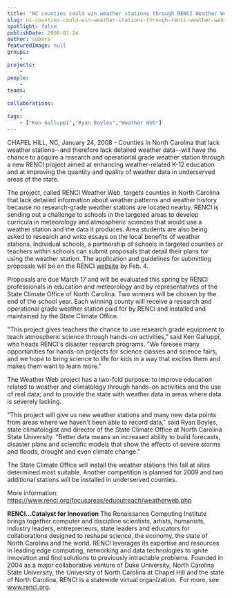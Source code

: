 ```yaml
---
title: "NC counties could win weather stations through RENCI Weather Web project"
slug: nc-counties-could-win-weather-stations-through-renci-weather-web-project
spotlight: false
publishDate: 2008-01-24
author: subers
featuredImage: null
groups:
    - 
projects:
    - 
people:
    - 
teams: 
    - 
collaborations:
    - 
tags:
    - ["Ken Galluppi","Ryan Boyles","Weather Web"]
---
```

CHAPEL HILL, NC, January 24, 2008 - Counties in North Carolina that lack weather stations--and therefore lack detailed weather data--will have the chance to acquire a research and operational grade weather station through a new RENCI project aimed at enhancing weather-related K-12 education and at improving the quantity and quality of weather data in underserved areas of the state.<!--more-->

The project, called RENCI Weather Web, targets counties in North Carolina that lack detailed information about weather patterns and weather history because no research-grade weather stations are located nearby. RENCI is sending out a challenge to schools in the targeted areas to develop curricula in meteorology and atmospheric sciences that would use a weather station and the data it produces. Area students are also being asked to research and write essays on the local benefits of weather stations. Individual schools, a partnership of schools in targeted counties or teachers within schools can submit proposals that detail their plans for using the weather station. The application and guidelines for submitting proposals will be on the RENCI <a href="https://www.renci.org/">website</a> by Feb. 4.

Proposals are due March 17 and will be evaluated this spring by RENCI professionals in education and meteorology and by representatives of the State Climate Office of North Carolina. Two winners will be chosen by the end of the school year. Each winning county will receive a research and operational grade weather station paid for by RENCI and installed and maintained by the State Climate Office.

"This project gives teachers the chance to use research grade equipment to teach atmospheric science through hands-on activities," said Ken Galluppi, who heads RENCI's disaster research programs. "We foresee many opportunities for hands-on projects for science classes and science fairs, and we hope to bring science to life for kids in a way that excites them and makes them want to learn more."

The Weather Web project has a two-fold purpose: to improve education related to weather and climatology through hands-on activities and the use of real data; and to provide the state with weather data in areas where data is severely lacking.

"This project will give us new weather stations and many new data points from areas where we haven't been able to record data," said Ryan Boyles, state climatologist and director of the State Climate Office at North Carolina State University. "Better data means an increased ability to build forecasts, disaster plans and scientific models that show the effects of severe storms and floods, drought and even climate change."

The State Climate Office will install the weather stations this fall at sites determined most suitable. Another competition is planned for 2009 and two additional stations will be installed in underserved counties.

More information: https://www.renci.org/focusareas/eduoutreach/weatherweb.php

<strong>RENCI…Catalyst for  Innovation</strong>
The Renaissance Computing Institute brings together computer and discipline scientists, artists, humanists, industry leaders, entrepreneurs, state leaders and educators for collaborations designed to reshape science, the economy, the state of North Carolina and the world. RENCI leverages its expertise and resources in leading edge computing, networking and data technologies to ignite innovation and find solutions to previously intractable problems. Founded in 2004 as a major collaborative venture of Duke University, North Carolina State University, the University of North Carolina at Chapel Hill and the state of North Carolina, RENCI is a statewide virtual organization.  For more, see <a href="https://www.renci.org/">www.renci.org</a>.
